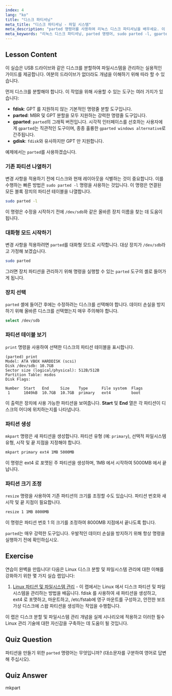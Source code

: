 ```yaml
---
index: 4
lang: "ko"
title: "디스크 파티셔닝"
meta_title: "디스크 파티셔닝 - 파일 시스템"
meta_description: "parted 명령어를 사용하여 리눅스 디스크 파티셔닝을 배우세요. 이 가이드는 `sudo parted -l`로 파티션을 확인하고, 생성 및 크기를 조정하는 방법을 다룹니다. 인기 있는 그래픽 대안인 gparted 도 소개합니다."
meta_keywords: "리눅스 디스크 파티셔닝, parted 명령어, sudo parted -l, gparted, gparted 윈도우 대안, fdisk, 디스크 관리, 파티션 생성, 파티션 크기 조정, 리눅스 가이드"
---
```


## Lesson Content

이 실습은 USB 드라이브와 같은 디스크를 분할하여 파일시스템을 관리하는 실용적인 가이드를 제공합니다. 여분의 드라이브가 없더라도 개념을 이해하기 위해 따라 할 수 있습니다.

먼저 디스크를 분할해야 합니다. 이 작업을 위해 사용할 수 있는 도구는 여러 가지가 있습니다:

- **fdisk**: GPT 를 지원하지 않는 기본적인 명령줄 분할 도구입니다.
- **parted**: MBR 및 GPT 분할을 모두 지원하는 강력한 명령줄 도구입니다.
- **gparted**: `parted`의 그래픽 버전입니다. 시각적 인터페이스를 선호하는 사용자에게 `gparted`는 직관적인 도구이며, 종종 훌륭한 `gparted windows alternative`로 간주됩니다.
- **gdisk**: `fdisk`와 유사하지만 GPT 만 지원합니다.

예제에서는 `parted`를 사용하겠습니다.

### 기존 파티션 나열하기

변경 사항을 적용하기 전에 디스크와 현재 레이아웃을 식별하는 것이 중요합니다. 이를 수행하는 빠른 방법은 `sudo parted -l` 명령을 사용하는 것입니다. 이 명령은 연결된 모든 블록 장치의 파티션 테이블을 나열합니다.

```bash
sudo parted -l
```

이 명령은 수정을 시작하기 전에 `/dev/sdb`와 같은 올바른 장치 이름을 찾는 데 도움이 됩니다.

### 대화형 모드 시작하기

변경 사항을 적용하려면 `parted`를 대화형 모드로 시작합니다. 대상 장치가 `/dev/sdb`라고 가정해 보겠습니다.

```bash
sudo parted
```

그러면 장치 파티션을 관리하기 위해 명령을 실행할 수 있는 `parted` 도구의 셸로 들어가게 됩니다.

### 장치 선택

`parted` 셸에 들어간 후에는 수정하려는 디스크를 선택해야 합니다. 데이터 손실을 방지하기 위해 올바른 디스크를 선택했는지 매우 주의해야 합니다.

```bash
select /dev/sdb
```

### 파티션 테이블 보기

`print` 명령을 사용하여 선택한 디스크의 파티션 테이블을 표시합니다.

```plaintext
(parted) print
Model: ATA VBOX HARDDISK (scsi)
Disk /dev/sdb: 10.7GB
Sector size (logical/physical): 512B/512B
Partition Table: msdos
Disk Flags:

Number  Start   End     Size    Type      File system  Flags
 1      1049kB  10.7GB  10.7GB  primary   ext4         boot
```

이 출력은 장치에 사용 가능한 파티션을 보여줍니다. **Start** 및 **End** 열은 각 파티션이 디스크의 어디에 위치하는지를 나타냅니다.

### 파티션 생성

`mkpart` 명령은 새 파티션을 생성합니다. 파티션 유형 (예: `primary`), 선택적 파일시스템 유형, 시작 및 끝 지점을 지정해야 합니다.

```bash
mkpart primary ext4 1MB 5000MB
```

이 명령은 ext4 로 포맷된 주 파티션을 생성하며, 1MB 에서 시작하여 5000MB 에서 끝납니다.

### 파티션 크기 조정

`resize` 명령을 사용하여 기존 파티션의 크기를 조정할 수도 있습니다. 파티션 번호와 새 시작 및 끝 지점이 필요합니다.

```bash
resize 1 1MB 8000MB
```

이 명령은 파티션 번호 1 의 크기를 조정하여 8000MB 지점에서 끝나도록 합니다.

`parted`는 매우 강력한 도구입니다. 우발적인 데이터 손실을 방지하기 위해 항상 명령을 실행하기 전에 확인하십시오.

## Exercise

연습이 완벽을 만듭니다! 다음은 Linux 디스크 분할 및 파일시스템 관리에 대한 이해를 강화하기 위한 몇 가지 실습 랩입니다:

1. [Linux 파티션 및 파일시스템 관리](https://labex.io/ko/labs/comptia-manage-linux-partitions-and-filesystems-590845) - 이 랩에서는 Linux 에서 디스크 파티션 및 파일시스템을 관리하는 방법을 배웁니다. fdisk 를 사용하여 새 파티션을 생성하고, ext4 로 포맷하고, 마운트하고, /etc/fstab에 영구 마운트를 구성하고, 안전한 보조 가상 디스크에 스왑 파티션을 생성하는 작업을 수행합니다.

이 랩은 디스크 분할 및 파일시스템 관리 개념을 실제 시나리오에 적용하고 이러한 필수 Linux 관리 기술에 대한 자신감을 구축하는 데 도움이 될 것입니다.

## Quiz Question

파티션을 만들기 위한 `parted` 명령어는 무엇입니까? (대소문자를 구분하여 영어로 답변해 주십시오).

## Quiz Answer

mkpart
